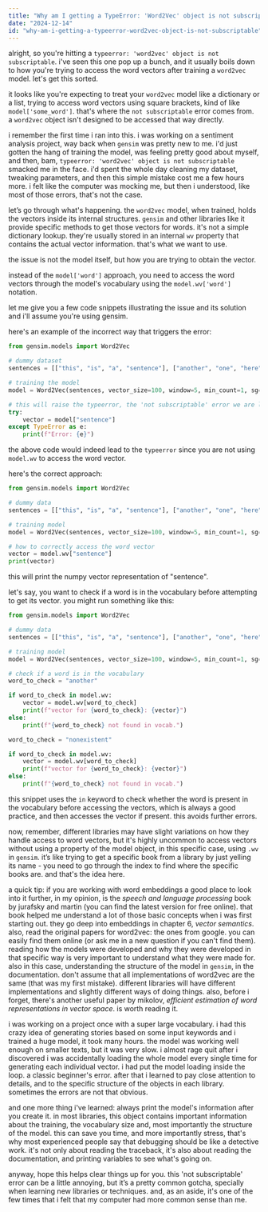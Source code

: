 ```yaml
---
title: "Why am I getting a TypeError: 'Word2Vec' object is not subscriptable?"
date: "2024-12-14"
id: "why-am-i-getting-a-typeerror-word2vec-object-is-not-subscriptable"
---
```


alright, so you're hitting a `typeerror: 'word2vec' object is not subscriptable`. i've seen this one pop up a bunch, and it usually boils down to how you're trying to access the word vectors after training a `word2vec` model. let's get this sorted.

it looks like you're expecting to treat your `word2vec` model like a dictionary or a list, trying to access word vectors using square brackets, kind of like `model['some_word']`. that's where the `not subscriptable` error comes from. a `word2vec` object isn't designed to be accessed that way directly.

i remember the first time i ran into this. i was working on a sentiment analysis project, way back when `gensim` was pretty new to me. i'd just gotten the hang of training the model, was feeling pretty good about myself, and then, bam, `typeerror: 'word2vec' object is not subscriptable` smacked me in the face. i'd spent the whole day cleaning my dataset, tweaking parameters, and then this simple mistake cost me a few hours more. i felt like the computer was mocking me, but then i understood, like most of those errors, that's not the case.

let’s go through what's happening. the `word2vec` model, when trained, holds the vectors inside its internal structures. `gensim` and other libraries like it provide specific methods to get those vectors for words. it's not a simple dictionary lookup. they're usually stored in an internal `wv` property that contains the actual vector information. that's what we want to use.

the issue is not the model itself, but how you are trying to obtain the vector.

instead of the `model['word']` approach, you need to access the word vectors through the model's vocabulary using the `model.wv['word']` notation.

let me give you a few code snippets illustrating the issue and its solution and i'll assume you're using gensim.

here's an example of the incorrect way that triggers the error:

```python
from gensim.models import Word2Vec

# dummy dataset
sentences = [["this", "is", "a", "sentence"], ["another", "one", "here"]]

# training the model
model = Word2Vec(sentences, vector_size=100, window=5, min_count=1, sg=0)

# this will raise the typeerror, the 'not subscriptable' error we are looking at
try:
    vector = model["sentence"]
except TypeError as e:
    print(f"Error: {e}")

```

the above code would indeed lead to the `typeerror` since you are not using `model.wv` to access the word vector.

here's the correct approach:

```python
from gensim.models import Word2Vec

# dummy data
sentences = [["this", "is", "a", "sentence"], ["another", "one", "here"]]

# training model
model = Word2Vec(sentences, vector_size=100, window=5, min_count=1, sg=0)

# how to correctly access the word vector
vector = model.wv["sentence"]
print(vector)

```

this will print the numpy vector representation of "sentence".

let's say, you want to check if a word is in the vocabulary before attempting to get its vector. you might run something like this:

```python
from gensim.models import Word2Vec

# dummy data
sentences = [["this", "is", "a", "sentence"], ["another", "one", "here"]]

# training model
model = Word2Vec(sentences, vector_size=100, window=5, min_count=1, sg=0)

# check if a word is in the vocabulary
word_to_check = "another"

if word_to_check in model.wv:
    vector = model.wv[word_to_check]
    print(f"vector for {word_to_check}: {vector}")
else:
    print(f"{word_to_check} not found in vocab.")

word_to_check = "nonexistent"

if word_to_check in model.wv:
    vector = model.wv[word_to_check]
    print(f"vector for {word_to_check}: {vector}")
else:
    print(f"{word_to_check} not found in vocab.")

```

this snippet uses the `in` keyword to check whether the word is present in the vocabulary before accessing the vectors, which is always a good practice, and then accesses the vector if present. this avoids further errors.

now, remember, different libraries may have slight variations on how they handle access to word vectors, but it's highly uncommon to access vectors without using a property of the model object, in this specific case, using `.wv` in `gensim`. it’s like trying to get a specific book from a library by just yelling its name - you need to go through the index to find where the specific books are. and that's the idea here.

a quick tip: if you are working with word embeddings a good place to look into it further, in my opinion, is the *speech and language processing* book by jurafsky and martin (you can find the latest version for free online). that book helped me understand a lot of those basic concepts when i was first starting out. they go deep into embeddings in chapter 6, *vector semantics*. also, read the original papers for word2vec: the ones from google. you can easily find them online (or ask me in a new question if you can't find them). reading how the models were developed and why they were developed in that specific way is very important to understand what they were made for. also in this case, understanding the structure of the model in `gensim`, in the documentation. don't assume that all implementations of word2vec are the same (that was my first mistake). different libraries will have different implementations and slightly different ways of doing things. also, before i forget, there's another useful paper by mikolov, *efficient estimation of word representations in vector space*. is worth reading it.

i was working on a project once with a super large vocabulary. i had this crazy idea of generating stories based on some input keywords and i trained a huge model, it took many hours. the model was working well enough on smaller texts, but it was very slow. i almost rage quit after i discovered i was accidentally loading the whole model every single time for generating each individual vector. i had put the model loading inside the loop. a classic beginner's error. after that i learned to pay close attention to details, and to the specific structure of the objects in each library. sometimes the errors are not that obvious.

and one more thing i've learned: always print the model's information after you create it. in most libraries, this object contains important information about the training, the vocabulary size and, most importantly the structure of the model. this can save you time, and more importantly stress, that's why most experienced people say that debugging should be like a detective work. it's not only about reading the traceback, it's also about reading the documentation, and printing variables to see what's going on.

anyway, hope this helps clear things up for you. this 'not subscriptable' error can be a little annoying, but it’s a pretty common gotcha, specially when learning new libraries or techniques. and, as an aside, it's one of the few times that i felt that my computer had more common sense than me.
